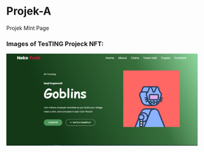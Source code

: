 # Projek-A

Projek MInt Page

### Images of TesTING Projeck NFT:

![HOME](https://github.com/FirdausYNWA/Projek-A/blob/main/HOME.png)
